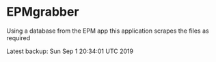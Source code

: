 # EPMgrabber
Using a database from the EPM app this application scrapes the files as required


Latest backup: Sun Sep 1 20:34:01 UTC 2019

